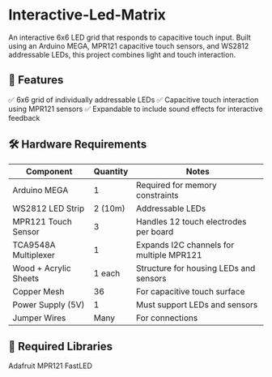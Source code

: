 # Interactive-Led-Matrix
An interactive 6x6 LED grid that responds to capacitive touch input. Built using an Arduino MEGA, MPR121 capacitive touch sensors, and WS2812 addressable LEDs, this project combines light and touch interaction.

## 📌 Features
✅ 6x6 grid of individually addressable LEDs
✅ Capacitive touch interaction using MPR121 sensors
✅ Expandable to include sound effects for interactive feedback

## 🛠 Hardware Requirements
| Component                   | Quantity | Notes                                      |
|-----------------------------|----------|--------------------------------------------|
| Arduino MEGA                | 1        | Required for memory constraints            |
| WS2812 LED Strip            | 2 (10m)  | Addressable LEDs                           |
| MPR121 Touch Sensor         | 3        | Handles 12 touch electrodes per board      |
| TCA9548A Multiplexer        | 1        | Expands I2C channels for multiple MPR121   |
| Wood + Acrylic Sheets       | 1 each   | Structure for housing LEDs and sensors     |
| Copper Mesh                 | 36       | For capacitive touch surface               |
| Power Supply (5V)           | 1        | Must support LEDs and sensors              |
| Jumper Wires                | Many     | For connections                            |

## 💾 Required Libraries
Adafruit MPR121
FastLED
